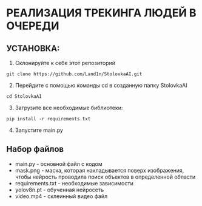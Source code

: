 # РЕАЛИЗАЦИЯ ТРЕКИНГА ЛЮДЕЙ В ОЧЕРЕДИ
## УСТАНОВКА:

1. Склонируйте к себе этот репозиторий
```
git clone https://github.com/Land1n/StolovkaAI.git
```
2. Перейдите с помощью команды cd в созданную папку StolovkaAI
```
cd StolovkaAI
```
3. Загрузите все необходимые библиотеки: 
```
pip install -r requirements.txt
```
4. Запустите main.py

## Набор файлов 

* main.py - основной файл с кодом
* mask.png - маска, которая накладывается поверх изображения, чтобы нейрость проводила поиск объектов в определенной области
* requirements.txt - необходимые зависимости
* yolov8n.pt - обученная нейросеть 
* video.mp4 - склеинный видео файл